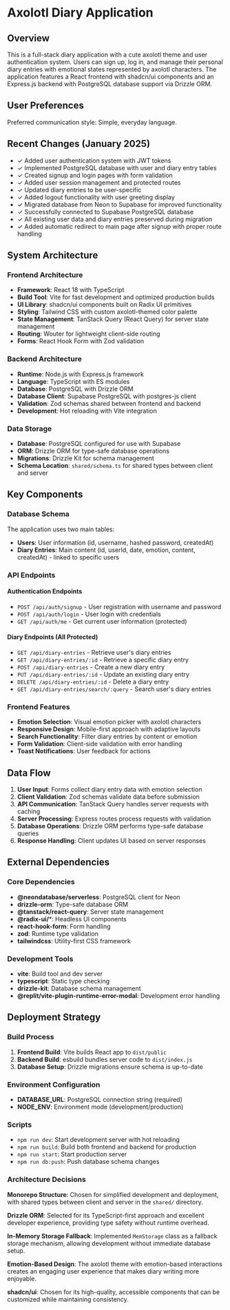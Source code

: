 # Axolotl Diary Application

## Overview

This is a full-stack diary application with a cute axolotl theme and user authentication system. Users can sign up, log in, and manage their personal diary entries with emotional states represented by axolotl characters. The application features a React frontend with shadcn/ui components and an Express.js backend with PostgreSQL database support via Drizzle ORM.

## User Preferences

Preferred communication style: Simple, everyday language.

## Recent Changes (January 2025)

- ✓ Added user authentication system with JWT tokens
- ✓ Implemented PostgreSQL database with user and diary entry tables
- ✓ Created signup and login pages with form validation
- ✓ Added user session management and protected routes
- ✓ Updated diary entries to be user-specific
- ✓ Added logout functionality with user greeting display
- ✓ Migrated database from Neon to Supabase for improved functionality
- ✓ Successfully connected to Supabase PostgreSQL database
- ✓ All existing user data and diary entries preserved during migration
- ✓ Added automatic redirect to main page after signup with proper route handling

## System Architecture

### Frontend Architecture
- **Framework**: React 18 with TypeScript
- **Build Tool**: Vite for fast development and optimized production builds
- **UI Library**: shadcn/ui components built on Radix UI primitives
- **Styling**: Tailwind CSS with custom axolotl-themed color palette
- **State Management**: TanStack Query (React Query) for server state management
- **Routing**: Wouter for lightweight client-side routing
- **Forms**: React Hook Form with Zod validation

### Backend Architecture
- **Runtime**: Node.js with Express.js framework
- **Language**: TypeScript with ES modules
- **Database**: PostgreSQL with Drizzle ORM
- **Database Client**: Supabase PostgreSQL with postgres-js client
- **Validation**: Zod schemas shared between frontend and backend
- **Development**: Hot reloading with Vite integration

### Data Storage
- **Database**: PostgreSQL configured for use with Supabase
- **ORM**: Drizzle ORM for type-safe database operations
- **Migrations**: Drizzle Kit for schema management
- **Schema Location**: `shared/schema.ts` for shared types between client and server

## Key Components

### Database Schema
The application uses two main tables:
- **Users**: User information (id, username, hashed password, createdAt)
- **Diary Entries**: Main content (id, userId, date, emotion, content, createdAt) - linked to specific users

### API Endpoints

#### Authentication Endpoints
- `POST /api/auth/signup` - User registration with username and password
- `POST /api/auth/login` - User login with credentials
- `GET /api/auth/me` - Get current user information (protected)

#### Diary Endpoints (All Protected)
- `GET /api/diary-entries` - Retrieve user's diary entries
- `GET /api/diary-entries/:id` - Retrieve a specific diary entry
- `POST /api/diary-entries` - Create a new diary entry
- `PUT /api/diary-entries/:id` - Update an existing diary entry
- `DELETE /api/diary-entries/:id` - Delete a diary entry
- `GET /api/diary-entries/search/:query` - Search user's diary entries

### Frontend Features
- **Emotion Selection**: Visual emotion picker with axolotl characters
- **Responsive Design**: Mobile-first approach with adaptive layouts
- **Search Functionality**: Filter diary entries by content or emotion
- **Form Validation**: Client-side validation with error handling
- **Toast Notifications**: User feedback for actions

## Data Flow

1. **User Input**: Forms collect diary entry data with emotion selection
2. **Client Validation**: Zod schemas validate data before submission
3. **API Communication**: TanStack Query handles server requests with caching
4. **Server Processing**: Express routes process requests with validation
5. **Database Operations**: Drizzle ORM performs type-safe database queries
6. **Response Handling**: Client updates UI based on server responses

## External Dependencies

### Core Dependencies
- **@neondatabase/serverless**: PostgreSQL client for Neon
- **drizzle-orm**: Type-safe database ORM
- **@tanstack/react-query**: Server state management
- **@radix-ui/***: Headless UI components
- **react-hook-form**: Form handling
- **zod**: Runtime type validation
- **tailwindcss**: Utility-first CSS framework

### Development Tools
- **vite**: Build tool and dev server
- **typescript**: Static type checking
- **drizzle-kit**: Database schema management
- **@replit/vite-plugin-runtime-error-modal**: Development error handling

## Deployment Strategy

### Build Process
1. **Frontend Build**: Vite builds React app to `dist/public`
2. **Backend Build**: esbuild bundles server code to `dist/index.js`
3. **Database Setup**: Drizzle migrations ensure schema is up-to-date

### Environment Configuration
- **DATABASE_URL**: PostgreSQL connection string (required)
- **NODE_ENV**: Environment mode (development/production)

### Scripts
- `npm run dev`: Start development server with hot reloading
- `npm run build`: Build both frontend and backend for production
- `npm run start`: Start production server
- `npm run db:push`: Push database schema changes

### Architecture Decisions

**Monorepo Structure**: Chosen for simplified development and deployment, with shared types between client and server in the `shared/` directory.

**Drizzle ORM**: Selected for its TypeScript-first approach and excellent developer experience, providing type safety without runtime overhead.

**In-Memory Storage Fallback**: Implemented `MemStorage` class as a fallback storage mechanism, allowing development without immediate database setup.

**Emotion-Based Design**: The axolotl theme with emotion-based interactions creates an engaging user experience that makes diary writing more enjoyable.

**shadcn/ui**: Chosen for its high-quality, accessible components that can be customized while maintaining consistency.
